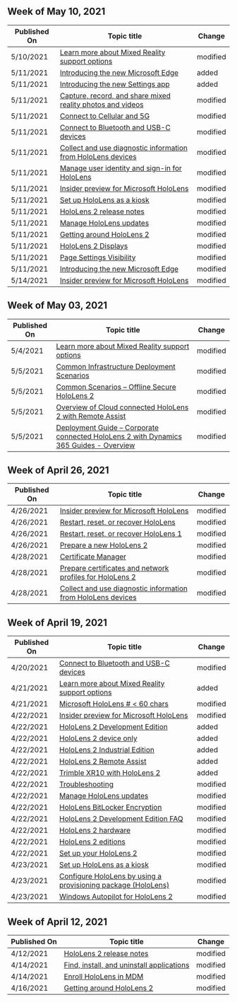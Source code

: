 <!-- This file is generated automatically each week. Changes made to this file will be overwritten.-->



## Week of May 10, 2021


| Published On |Topic title | Change |
|------|------------|--------|
| 5/10/2021 | [Learn more about Mixed Reality support options](/hololens/hololens2-support) | modified |
| 5/11/2021 | [Introducing the new Microsoft Edge](/hololens/hololens-new-edge) | added |
| 5/11/2021 | [Introducing the new Settings app](/hololens/hololens-new-settings) | added |
| 5/11/2021 | [Capture, record, and share mixed reality photos and videos](/hololens/holographic-photos-and-videos) | modified |
| 5/11/2021 | [Connect to Cellular and 5G](/hololens/hololens-cellular) | modified |
| 5/11/2021 | [Connect to Bluetooth and USB-C devices](/hololens/hololens-connect-devices) | modified |
| 5/11/2021 | [Collect and use diagnostic information from HoloLens devices](/hololens/hololens-diagnostic-logs) | modified |
| 5/11/2021 | [Manage user identity and sign-in for HoloLens](/hololens/hololens-identity) | modified |
| 5/11/2021 | [Insider preview for Microsoft HoloLens](/hololens/hololens-insider) | modified |
| 5/11/2021 | [Set up HoloLens as a kiosk](/hololens/hololens-kiosk) | modified |
| 5/11/2021 | [HoloLens 2 release notes](/hololens/hololens-release-notes) | modified |
| 5/11/2021 | [Manage HoloLens updates](/hololens/hololens-updates) | modified |
| 5/11/2021 | [Getting around HoloLens 2](/hololens/hololens2-basic-usage) | modified |
| 5/11/2021 | [HoloLens 2 Displays](/hololens/hololens2-display) | modified |
| 5/11/2021 | [Page Settings Visibility](/hololens/settings-uri-list) | modified |
| 5/11/2021 | [Introducing the new Microsoft Edge](/hololens/hololens-new-edge) | modified |
| 5/14/2021 | [Insider preview for Microsoft HoloLens](/hololens/hololens-insider) | modified |


## Week of May 03, 2021


| Published On |Topic title | Change |
|------|------------|--------|
| 5/4/2021 | [Learn more about Mixed Reality support options](/hololens/hololens2-support) | modified |
| 5/5/2021 | [Common Infrastructure Deployment Scenarios](/hololens/common-scenarios) | modified |
| 5/5/2021 | [Common Scenarios – Offline Secure HoloLens 2](/hololens/hololens-common-scenarios-offline-secure) | modified |
| 5/5/2021 | [Overview of Cloud connected HoloLens 2 with Remote Assist](/hololens/hololens2-cloud-connected-overview) | modified |
| 5/5/2021 | [Deployment Guide – Corporate connected HoloLens 2 with Dynamics 365 Guides - Overview](/hololens/hololens2-corp-connected-overview) | modified |


## Week of April 26, 2021


| Published On |Topic title | Change |
|------|------------|--------|
| 4/26/2021 | [Insider preview for Microsoft HoloLens](/hololens/hololens-insider) | modified |
| 4/26/2021 | [Restart, reset, or recover HoloLens](/hololens/hololens-recovery) | modified |
| 4/26/2021 | [Restart, reset, or recover HoloLens 1](/hololens/hololens1-recovery) | modified |
| 4/26/2021 | [Prepare a new HoloLens 2](/hololens/hololens2-setup) | modified |
| 4/28/2021 | [Certificate Manager](/hololens/certificate-manager) | modified |
| 4/28/2021 | [Prepare certificates and network profiles for HoloLens 2](/hololens/hololens-certificates-network) | modified |
| 4/28/2021 | [Collect and use diagnostic information from HoloLens devices](/hololens/hololens-diagnostic-logs) | modified |


## Week of April 19, 2021


| Published On |Topic title | Change |
|------|------------|--------|
| 4/20/2021 | [Connect to Bluetooth and USB-C devices](/hololens/hololens-connect-devices) | modified |
| 4/21/2021 | [Learn more about Mixed Reality support options](/hololens/hololens2-support) | added |
| 4/21/2021 | [Microsoft HoloLens # < 60 chars](/hololens/index) | modified |
| 4/22/2021 | [Insider preview for Microsoft HoloLens](/hololens/hololens-insider) | modified |
| 4/22/2021 | [HoloLens 2 Development Edition](/hololens/hololens2-options-dev-edition) | added |
| 4/22/2021 | [HoloLens 2 device only](/hololens/hololens2-options-device-only) | added |
| 4/22/2021 | [HoloLens 2 Industrial Edition](/hololens/hololens2-options-industrial-edition) | added |
| 4/22/2021 | [HoloLens 2 Remote Assist](/hololens/hololens2-options-remote-assist) | added |
| 4/22/2021 | [Trimble XR10 with HoloLens 2](/hololens/hololens2-options-trimble-xr10-edition) | added |
| 4/22/2021 | [Troubleshooting](/hololens/hololens-troubleshooting) | modified |
| 4/22/2021 | [Manage HoloLens updates](/hololens/hololens-updates) | modified |
| 4/22/2021 | [HoloLens BitLocker Encryption](/hololens/hololens1-encryption) | modified |
| 4/22/2021 | [HoloLens 2 Development Edition FAQ](/hololens/hololens2-development-edition-faq) | modified |
| 4/22/2021 | [HoloLens 2 hardware](/hololens/hololens2-hardware) | modified |
| 4/22/2021 | [HoloLens 2 editions](/hololens/hololens2-options) | modified |
| 4/22/2021 | [Set up your HoloLens 2](/hololens/hololens2-start) | modified |
| 4/23/2021 | [Set up HoloLens as a kiosk](/hololens/hololens-kiosk) | modified |
| 4/23/2021 | [Configure HoloLens by using a provisioning package (HoloLens)](/hololens/hololens-provisioning) | modified |
| 4/23/2021 | [Windows Autopilot for HoloLens 2](/hololens/hololens2-autopilot) | modified |


## Week of April 12, 2021


| Published On |Topic title | Change |
|------|------------|--------|
| 4/12/2021 | [HoloLens 2 release notes](/hololens/hololens-release-notes) | modified |
| 4/14/2021 | [Find, install, and uninstall applications](/hololens/holographic-store-apps) | modified |
| 4/14/2021 | [Enroll HoloLens in MDM](/hololens/hololens-enroll-mdm) | modified |
| 4/16/2021 | [Getting around HoloLens 2](/hololens/hololens2-basic-usage) | modified |
